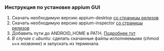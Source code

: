 ### Инструкция по установке appium GUI

1. Скачать необходимую версию appium-desktop [со страницы релизов](https://github.com/appium/appium-desktop/releases/)
2. Скачать необходимую версию appium-inspector [со страницы релизов](https://github.com/appium/appium-desktop/releases/)
3. Добавить пути до ANDROID_HOME в PATH. [Подробнее тут](./ubuntu_appium_installation_guide.md)
4. _В случае с ubuntu:_ сделать скачанные файлы исполняемыми (chmod u+x *название*) и запускать из терминала.